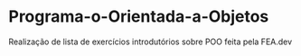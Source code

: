 # Programa-o-Orientada-a-Objetos
Realização de lista de exercícios introdutórios sobre POO feita pela FEA.dev
